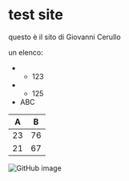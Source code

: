 # test site

questo è il sito di Giovanni Cerullo

un elenco:
- - 123
- - 125
- ABC

| A  | B  |
|---|---|
| 23  | 76  |
| 21  | 67  |

![GitHub image](img/github_image_2.jpg)

